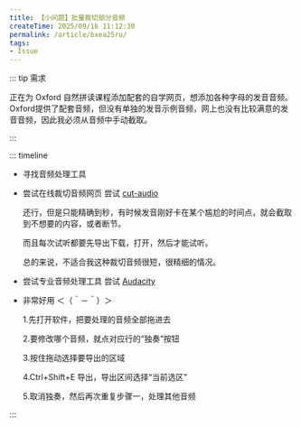 ```yaml
---
title: 【小问题】批量裁切部分音频
createTime: 2025/09/16 11:12:30
permalink: /article/bxea25ru/
tags:
- Issue
---
```


::: tip 需求

正在为 Oxford 自然拼读课程添加配套的自学网页，想添加各种字母的发音音频。Oxford提供了配套音频，但没有单独的发音示例音频，网上也没有比较满意的发音音频，因此我必须从音频中手动截取。

:::

::: timeline

- 寻找音频处理工具
- 尝试在线裁切音频网页
    尝试 [cut-audio](https://cdkm.com/cn/cut-audio)

    还行，但是只能精确到秒，有时候发音刚好卡在某个尴尬的时间点，就会截取到不想要的内容，或者断节。

    而且每次试听都要先导出下载，打开，然后才能试听。

    总的来说，不适合我这种裁切音频很短，很精细的情况。

- 尝试专业音频处理工具
    尝试 [Audacity](https://www.audacityteam.org/)

- 非常好用 ＜（＾－＾）＞

    1.先打开软件，把要处理的音频全部拖进去

    2.要修改哪个音频，就点对应行的“独奏”按钮

    3.按住拖动选择要导出的区域

    4.Ctrl+Shift+E 导出，导出区间选择“当前选区”

    5.取消独奏，然后再次重复步骤一，处理其他音频

:::